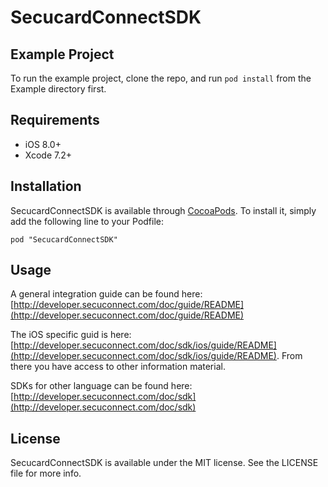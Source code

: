 # SecucardConnectSDK


## Example Project

To run the example project, clone the repo, and run `pod install` from the Example directory first.

## Requirements

* iOS 8.0+
* Xcode 7.2+

## Installation

SecucardConnectSDK is available through [CocoaPods](http://cocoapods.org). To install
it, simply add the following line to your Podfile:

```
pod "SecucardConnectSDK"
```

## Usage

A general integration guide can be found here: [http://developer.secuconnect.com/doc/guide/README](http://developer.secuconnect.com/doc/guide/README)

The iOS specific guid is here: [http://developer.secuconnect.com/doc/sdk/ios/guide/README](http://developer.secuconnect.com/doc/sdk/ios/guide/README). From there you have access to other information material.

SDKs for other language can be found here: [http://developer.secuconnect.com/doc/sdk](http://developer.secuconnect.com/doc/sdk)


## License

SecucardConnectSDK is available under the MIT license. See the LICENSE file for more info.
